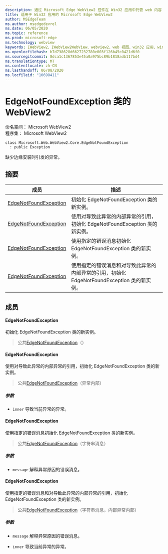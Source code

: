 ```yaml
---
description: 通过 Microsoft Edge WebView2 控件在 Win32 应用中托管 web 内容
title: 适用于 Win32 应用的 Microsoft Edge WebView2
author: MSEdgeTeam
ms.author: msedgedevrel
ms.date: 06/05/2020
ms.topic: reference
ms.prod: microsoft-edge
ms.technology: webview
keywords: IWebView2、IWebView2WebView、webview2、web 视图、win32 应用、win32、edge、ICoreWebView2、ICoreWebView2Controller、浏览器控件、边缘 html
ms.openlocfilehash: b7d738628d6627232780e003f126b45c0421d6f0
ms.sourcegitcommit: 8dca1c1367853e45a0a975bc89b1818adb117bd4
ms.translationtype: MT
ms.contentlocale: zh-CN
ms.lasthandoff: 06/08/2020
ms.locfileid: "10698411"
---
```

# EdgeNotFoundException 类的 WebView2 

命名空间： Microsoft WebView2 \
程序集： Microsoft WebView2

```
class Microsoft.Web.WebView2.Core.EdgeNotFoundException
  : public Exception
```

缺少边缘安装时引发的异常。

## 摘要

 成员                        | 描述
--------------------------------|---------------------------------------------
[EdgeNotFoundException](#edgenotfoundexception) | 初始化 EdgeNotFoundException 类的新实例。
[EdgeNotFoundException](#edgenotfoundexception) | 使用对导致此异常的内部异常的引用，初始化 EdgeNotFoundException 类的新实例。
[EdgeNotFoundException](#edgenotfoundexception) | 使用指定的错误消息初始化 EdgeNotFoundException 类的新实例。
[EdgeNotFoundException](#edgenotfoundexception) | 使用指定的错误消息和对导致此异常的内部异常的引用，初始化 EdgeNotFoundException 类的新实例。

## 成员

#### EdgeNotFoundException 

初始化 EdgeNotFoundException 类的新实例。

> 公共[EdgeNotFoundException](#edgenotfoundexception)（）

#### EdgeNotFoundException 

使用对导致此异常的内部异常的引用，初始化 EdgeNotFoundException 类的新实例。

> 公共[EdgeNotFoundException](#edgenotfoundexception)（异常内部）

##### 参数
* `inner` 导致当前异常的异常。

#### EdgeNotFoundException 

使用指定的错误消息初始化 EdgeNotFoundException 类的新实例。

> 公共[EdgeNotFoundException](#edgenotfoundexception)（字符串消息）

##### 参数
* `message` 解释异常原因的错误消息。

#### EdgeNotFoundException 

使用指定的错误消息和对导致此异常的内部异常的引用，初始化 EdgeNotFoundException 类的新实例。

> 公共[EdgeNotFoundException](#edgenotfoundexception)（字符串消息，内部异常内部）

##### 参数
* `message` 解释异常原因的错误消息。 

* `inner` 导致当前异常的异常。

